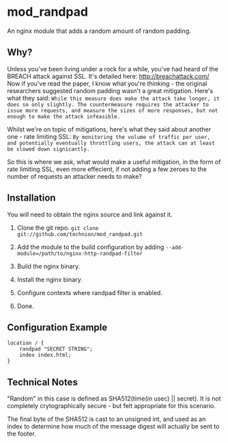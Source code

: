 mod_randpad
===========

An nginx module that adds a random amount of random padding.

Why?
----
Unless you've been living under a rock for a while, you've had heard of the BREACH attack against SSL. It's detailed here: http://breachattack.com/
Now if you've read the paper, I know what you're thinking - the original researchers suggested random padding wasn't a great mitigation. Here's what they said:
`While this measure does make the attack take longer, it does so only slightly.
The countermeasure requires the attacker to issue more requests, and measure the
sizes of more responses, but not enough to make the attack infeasible.`

Whilst we're on topic of mitigations, here's what they said about another one - rate limiting SSL:
`By monitoring the volume of traffic per user, and potentially eventually throttling users, the attack can at least be slowed down signicantly.`

So this is where we ask, what would make a useful mitigation, in the form of rate limiting SSL, even more effecient, if not adding a few zeroes to the number of requests an attacker needs to make?

Installation
------------
You will need to obtain the nginx source and link against it.

 1. Clone the git repo.
    `git clone  git://github.com/technion/mod_randpad.git`

 2. Add the module to the build configuration by adding
    `--add-module=/path/to/nginx-http-randpad-filter`

 3. Build the nginx binary.
 
 4. Install the nginx binary.
 
 5. Configure contexts where randpad filter is enabled.

 6. Done.

Configuration Example
---------------------

    location / {
        randpad "SECRET STRING";
        index index.html;
    }

Technical Notes
---------------

"Random" in this case is defined as SHA512(time(in usec) || secret). It is not completely crytographically secure - but felt appropriate for this scenario.

The final byte of the SHA512 is cast to an unsigned int, and used as an index to determine how much of the message digest will actually be sent to the footer.
